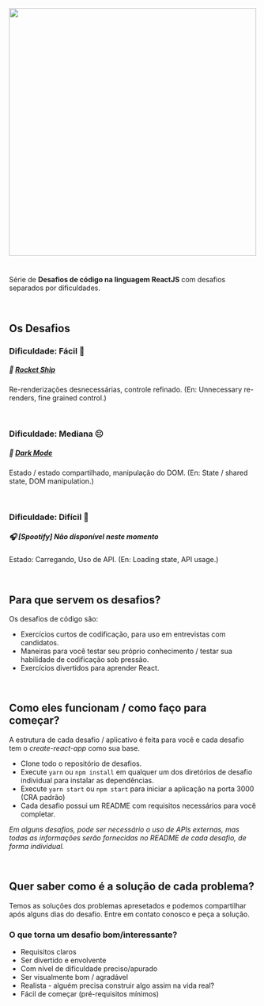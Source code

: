 <img src="https://puu.sh/HyrmV/95c458d9d9.png" width=500 />

#
Série de **Desafios de código na linguagem ReactJS** com desafios separados por dificuldades.

&nbsp;
## Os Desafios
### Dificuldade: Fácil 🙂
##### 🚀 [Rocket Ship](https://github.com/marciofcalil/react-coding-challenges/tree/main/rocket-ship)
Re-renderizações desnecessárias, controle refinado.
(En: Unnecessary re-renders, fine grained control.)

&nbsp;
### Dificuldade: Mediana 😐
##### 🌙 [Dark Mode](https://github.com/marciofcalil/react-coding-challenges/tree/main/dark-mode)
Estado / estado compartilhado, manipulação do DOM.
(En: State / shared state, DOM manipulation.)

&nbsp;
### Dificuldade: Difícil 😬
##### 🎧 [Spootify] **Não disponível neste momento**
Estado: Carregando, Uso de API.
(En: Loading state, API usage.)

&nbsp;
## Para que servem os desafios?
Os desafios de código são:
- Exercícios curtos de codificação, para uso em entrevistas com candidatos.
- Maneiras para você testar seu próprio conhecimento / testar sua habilidade de codificação sob pressão.
- Exercícios divertidos para aprender React.

&nbsp;
## Como eles funcionam / como faço para começar?
A estrutura de cada desafio / aplicativo é feita para você e cada desafio tem o *create-react-app* como sua base.

- Clone todo o repositório de desafios.
- Execute `yarn` ou `npm install` em qualquer um dos diretórios de desafio individual para instalar as dependências.
- Execute `yarn start` ou `npm start` para iniciar a aplicação na porta 3000 (CRA padrão)
- Cada desafio possui um README com requisitos necessários para você completar.

*Em alguns desafios, pode ser necessário o uso de APIs externas, mas todas as informações serão fornecidas no README de cada desafio, de forma individual.*

&nbsp;
## Quer saber como é a solução de cada problema?
Temos as soluções dos problemas apresetados e podemos compartilhar após alguns dias do desafio. Entre em contato conosco e peça a solução.

### O que torna um desafio bom/interessante?
- Requisitos claros
- Ser divertido e envolvente
- Com nível de dificuldade preciso/apurado
- Ser visualmente bom / agradável
- Realista - alguém precisa construir algo assim na vida real?
- Fácil de começar (pré-requisitos mínimos)
